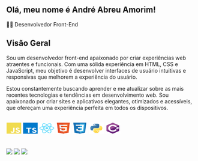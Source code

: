 ## Olá, meu nome é André Abreu Amorim!
👨‍💻 Desenvolvedor Front-End

<h2>Visão Geral</h2>
<p>Sou um desenvolvedor front-end apaixonado por criar experiências web atraentes e funcionais. Com uma sólida experiência em HTML, CSS e JavaScript, meu objetivo é desenvolver interfaces de usuário intuitivas e responsivas que melhorem a experiência do usuário. </p>

<p>Estou constantemente buscando aprender e me atualizar sobre as mais recentes tecnologias e tendências em desenvolvimento web. Sou apaixonado por criar sites e aplicativos elegantes, otimizados e acessíveis, que ofereçam uma experiência perfeita em todos os dispositivos.</p>

<div style="display: inline_block"><br>
  <img align="center" alt="de-Js" height="30" width="40" src="https://raw.githubusercontent.com/devicons/devicon/master/icons/javascript/javascript-plain.svg">
  <img align="center" alt="de-Ts" height="30" width="40" src="https://raw.githubusercontent.com/devicons/devicon/master/icons/typescript/typescript-plain.svg">
  <img align="center" alt="de-React" height="30" width="40" src="https://raw.githubusercontent.com/devicons/devicon/master/icons/react/react-original.svg">
  <img align="center" alt="de-HTML" height="30" width="40" src="https://raw.githubusercontent.com/devicons/devicon/master/icons/html5/html5-original.svg">
  <img align="center" alt="de-CSS" height="30" width="40" src="https://raw.githubusercontent.com/devicons/devicon/master/icons/css3/css3-original.svg">
  <img align="center" alt="de-Python" height="30" width="40" src="https://raw.githubusercontent.com/devicons/devicon/master/icons/python/python-original.svg">
  <img align="center" alt="de-Csharp" height="30" width="40" src="https://raw.githubusercontent.com/devicons/devicon/master/icons/csharp/csharp-original.svg">
</div>

#

<div> 
  <a href="https://www.instagram.com/andre.abreuu/" target="_blank"><img src="https://img.shields.io/badge/-Instagram-%23E4405F?style=for-the-badge&logo=instagram&logoColor=white" target="_blank"></a>
  <a href = "mailto:andreabreugaropaba@gmail.com"><img src="https://img.shields.io/badge/-Gmail-%23333?style=for-the-badge&logo=gmail&logoColor=white" target="_blank"></a>
  <a href="https://www.linkedin.com/in/andr%C3%A9-abreu-amorim-717b70235/" target="_blank"><img src="https://img.shields.io/badge/-LinkedIn-%230077B5?style=for-the-badge&logo=linkedin&logoColor=white" target="_blank"></a> 
  
</div>
